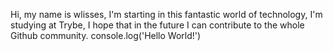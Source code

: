 Hi, my name is wlisses, I'm starting in this fantastic
world of technology, I'm studying at Trybe, I hope
that in the future I can contribute to the whole Github
community.
console.log('Hello World!')
